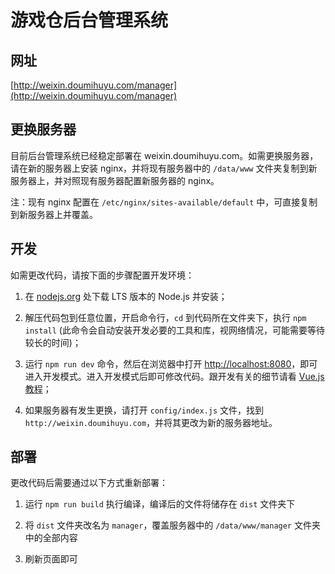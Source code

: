 # 游戏仓后台管理系统

## 网址

[http://weixin.doumihuyu.com/manager](http://weixin.doumihuyu.com/manager)

## 更换服务器

目前后台管理系统已经稳定部署在 weixin.doumihuyu.com。如需更换服务器，请在新的服务器上安装 nginx，并将现有服务器中的 `/data/www` 文件夹复制到新服务器上，并对照现有服务器配置新服务器的 nginx。

注：现有 nginx 配置在 `/etc/nginx/sites-available/default` 中，可直接复制到新服务器上并覆盖。

## 开发

如需更改代码，请按下面的步骤配置开发环境：

1. 在 [nodejs.org](nodejs.org) 处下载 LTS 版本的 Node.js 并安装；

2. 解压代码包到任意位置，开启命令行，`cd` 到代码所在文件夹下，执行 `npm install` (此命令会自动安装开发必要的工具和库，视网络情况，可能需要等待较长的时间)；

3. 运行 `npm run dev` 命令，然后在浏览器中打开 [http://localhost:8080](http://localhost:8080)，即可进入开发模式。进入开发模式后即可修改代码。跟开发有关的细节请看 [Vue.js 教程](https://cn.vuejs.org/v2/guide/)；

4. 如果服务器有发生更换，请打开 `config/index.js` 文件，找到 `http://weixin.doumihuyu.com`，并将其更改为新的服务器地址。

## 部署

更改代码后需要通过以下方式重新部署：

1. 运行 `npm run build` 执行编译，编译后的文件将储存在 `dist` 文件夹下

2. 将 `dist` 文件夹改名为 `manager`，覆盖服务器中的 `/data/www/manager` 文件夹中的全部内容

3. 刷新页面即可
